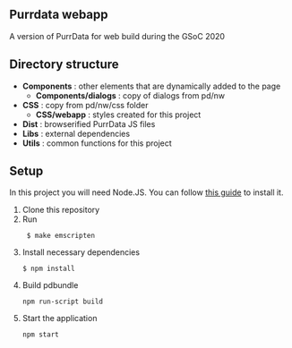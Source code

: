 ## Purrdata webapp
A version of PurrData for web build during the GSoC 2020


## Directory structure

- __Components__ : other elements that are dynamically added to the page
  - __Components/dialogs__ : copy of dialogs from pd/nw 
- __CSS__ : copy from pd/nw/css folder
  - __CSS/webapp__ : styles created for this project
- __Dist__ : browserified PurrData JS files
- __Libs__ : external dependencies
- __Utils__ : common functions for this project 

## Setup
In this project you will need Node.JS. You can follow [this guide](https://github.com/itp-dwd/2020-spring/blob/master/guides/installing-nodejs.md) to install it.
1. Clone this repository
2. Run 
   ```
    $ make emscripten
   ```
3. Install necessary dependencies
    ```
    $ npm install
    ```
4. Build pdbundle
    ```
    npm run-script build
    ```
5. Start the application
    ```
    npm start
    ```

